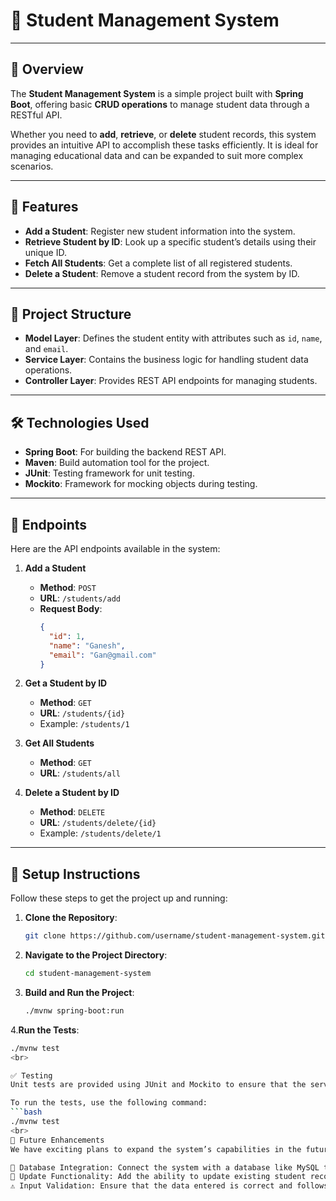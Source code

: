 # 📘 Student Management System

---

## 📖 Overview

The **Student Management System** is a simple project built with **Spring Boot**, offering basic **CRUD operations** to manage student data through a RESTful API.

Whether you need to **add**, **retrieve**, or **delete** student records, this system provides an intuitive API to accomplish these tasks efficiently. It is ideal for managing educational data and can be expanded to suit more complex scenarios.

---

## 🚀 Features

- **Add a Student**: Register new student information into the system.
- **Retrieve Student by ID**: Look up a specific student’s details using their unique ID.
- **Fetch All Students**: Get a complete list of all registered students.
- **Delete a Student**: Remove a student record from the system by ID.

---

## 📂 Project Structure

- **Model Layer**: Defines the student entity with attributes such as `id`, `name`, and `email`.
- **Service Layer**: Contains the business logic for handling student data operations.
- **Controller Layer**: Provides REST API endpoints for managing students.

---

## 🛠️ Technologies Used

- **Spring Boot**: For building the backend REST API.
- **Maven**: Build automation tool for the project.
- **JUnit**: Testing framework for unit testing.
- **Mockito**: Framework for mocking objects during testing.

---

## 🔗 Endpoints

Here are the API endpoints available in the system:

1. **Add a Student**  
   - **Method**: `POST`  
   - **URL**: `/students/add`  
   - **Request Body**:  
     ```json
     {
       "id": 1,
       "name": "Ganesh",
       "email": "Gan@gmail.com"
     }
     ```

2. **Get a Student by ID**  
   - **Method**: `GET`  
   - **URL**: `/students/{id}`  
   - Example: `/students/1`

3. **Get All Students**  
   - **Method**: `GET`  
   - **URL**: `/students/all`

4. **Delete a Student by ID**  
   - **Method**: `DELETE`  
   - **URL**: `/students/delete/{id}`  
   - Example: `/students/delete/1`

---

## 🧰 Setup Instructions

Follow these steps to get the project up and running:

1. **Clone the Repository**:
   ```bash
   git clone https://github.com/username/student-management-system.git


2. **Navigate to the Project Directory**:

    ```bash
    cd student-management-system

3. **Build and Run the Project**:

   ```bash
   ./mvnw spring-boot:run
4.**Run the Tests**:

   ```bash
   ./mvnw test
<br>

✅ Testing
Unit tests are provided using JUnit and Mockito to ensure that the service methods and endpoints function correctly.

To run the tests, use the following command:
   ```bash
   ./mvnw test
<br>
🔮 Future Enhancements
We have exciting plans to expand the system’s capabilities in the future, such as:

🔗 Database Integration: Connect the system with a database like MySQL to store student data permanently.
📝 Update Functionality: Add the ability to update existing student records.
⚠️ Input Validation: Ensure that the data entered is correct and follows the required format (e.g., valid email addresses).
